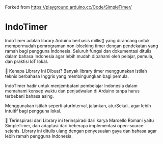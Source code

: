 Forked from https://playground.arduino.cc/Code/SimpleTimer/

# IndoTimer
IndoTimer adalah library Arduino berbasis millis() yang dirancang untuk mempermudah pemrograman non-blocking timer dengan pendekatan yang ramah bagi pengguna Indonesia. Seluruh fungsi dan dokumentasi ditulis dalam bahasa Indonesia agar lebih mudah dipahami oleh pelajar, pemula, dan praktisi IoT lokal.

🏹 Kenapa Library Ini Dibuat?
Banyak library timer menggunakan istilah teknis berbahasa Inggris yang membingungkan bagi pemula.

IndoTimer hadir untuk menjembatani pembelajar Indonesia dalam memahami konsep waktu dan penjadwalan di Arduino tanpa harus terbebani bahasa asing.

Menggunakan istilah seperti aturInterval, jalankan, aturSekali, agar lebih intuitif bagi pengguna lokal.

🌱 Terinspirasi dari
Library ini terinspirasi dari karya Marcello Romani yaitu SimpleTimer, dan adaptasi dari beberapa implementasi open-source sejenis. Library ini ditulis ulang dengan penyesuaian gaya dan bahasa agar lebih ramah pengguna Indonesia.
